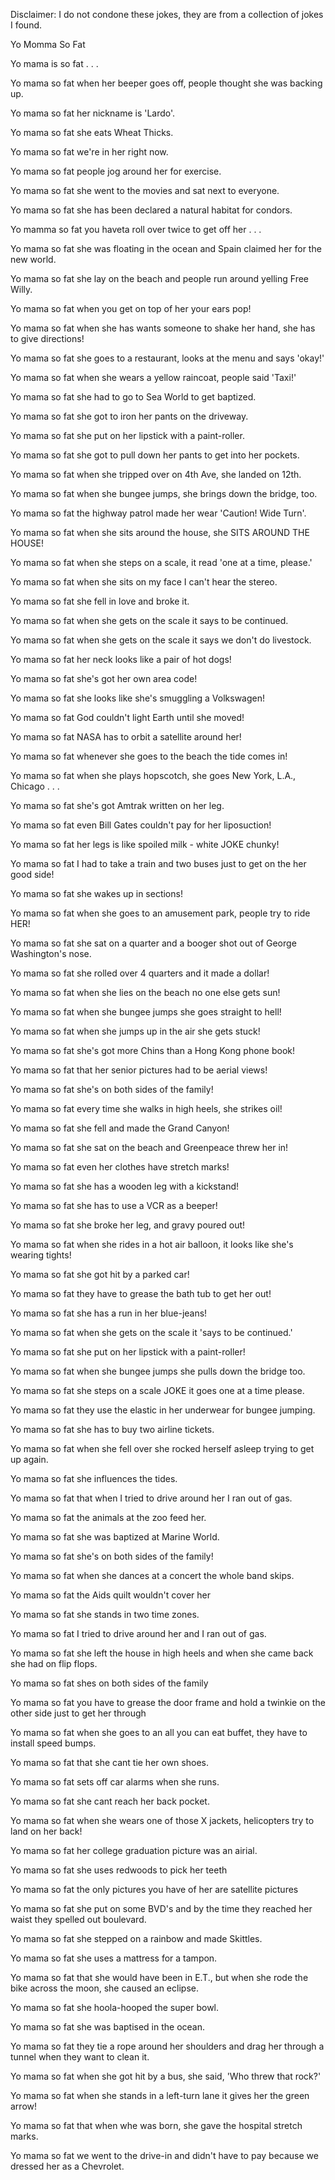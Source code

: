 Disclaimer: I do not condone these jokes, they are from a collection of jokes I found.

Yo Momma So Fat

Yo mama is so fat . . .

Yo mama so fat when her beeper goes off, people thought she was backing up.

Yo mama so fat her nickname is 'Lardo'.

Yo mama so fat she eats Wheat Thicks.

Yo mama so fat we're in her right now.

Yo mama so fat people jog around her for exercise.

Yo mama so fat she went to the movies and sat next to everyone.

Yo mama so fat she has been declared a natural habitat for condors.

Yo mamma so fat you haveta roll over twice to get off her . . .

Yo mama so fat she was floating in the ocean and Spain claimed her for the new world.

Yo mama so fat she lay on the beach and people run around yelling Free Willy.

Yo mama so fat when you get on top of her your ears pop!

Yo mama so fat when she has wants someone to shake her hand, she has to give directions!

Yo mama so fat she goes to a restaurant, looks at the menu and says 'okay!'

Yo mama so fat when she wears a yellow raincoat, people said 'Taxi!'

Yo mama so fat she had to go to Sea World to get baptized.

Yo mama so fat she got to iron her pants on the driveway.

Yo mama so fat she put on her lipstick with a paint-roller.

Yo mama so fat she got to pull down her pants to get into her pockets.

Yo mama so fat when she tripped over on 4th Ave, she landed on 12th.

Yo mama so fat when she bungee jumps, she brings down the bridge, too.

Yo mama so fat the highway patrol made her wear 'Caution! Wide Turn'.

Yo mama so fat when she sits around the house, she SITS AROUND THE HOUSE!

Yo mama so fat when she steps on a scale, it read 'one at a time, please.'

Yo mama so fat when she sits on my face I can't hear the stereo.

Yo mama so fat she fell in love and broke it.

Yo mama so fat when she gets on the scale it says to be continued.

Yo mama so fat when she gets on the scale it says we don't do livestock.

Yo mama so fat her neck looks like a pair of hot dogs!

Yo mama so fat she's got her own area code!

Yo mama so fat she looks like she's smuggling a Volkswagen!

Yo mama so fat God couldn't light Earth until she moved!

Yo mama so fat NASA has to orbit a satellite around her!

Yo mama so fat whenever she goes to the beach the tide comes in!

Yo mama so fat when she plays hopscotch, she goes New York, L.A., Chicago . . .

Yo mama so fat she's got Amtrak written on her leg.

Yo mama so fat even Bill Gates couldn't pay for her liposuction!

Yo mama so fat her legs is like spoiled milk - white JOKE chunky!

Yo mama so fat I had to take a train and two buses just to get on the her good side!

Yo mama so fat she wakes up in sections!

Yo mama so fat when she goes to an amusement park, people try to ride HER!

Yo mama so fat she sat on a quarter and a booger shot out of George Washington's nose.

Yo mama so fat she rolled over 4 quarters and it made a dollar!

Yo mama so fat when she lies on the beach no one else gets sun!

Yo mama so fat when she bungee jumps she goes straight to hell!

Yo mama so fat when she jumps up in the air she gets stuck!

Yo mama so fat she's got more Chins than a Hong Kong phone book!

Yo mama so fat that her senior pictures had to be aerial views!

Yo mama so fat she's on both sides of the family!

Yo mama so fat every time she walks in high heels, she strikes oil!

Yo mama so fat she fell and made the Grand Canyon!

Yo mama so fat she sat on the beach and Greenpeace threw her in!

Yo mama so fat even her clothes have stretch marks!

Yo mama so fat she has a wooden leg with a kickstand!

Yo mama so fat she has to use a VCR as a beeper!

Yo mama so fat she broke her leg, and gravy poured out!

Yo mama so fat when she rides in a hot air balloon, it looks like she's wearing tights!

Yo mama so fat she got hit by a parked car! 

Yo mama so fat they have to grease the bath tub to get her out!

Yo mama so fat she has a run in her blue-jeans!

Yo mama so fat when she gets on the scale it 'says to be continued.'

Yo mama so fat she put on her lipstick with a paint-roller!

Yo mama so fat when she bungee jumps she pulls down the bridge too.

Yo mama so fat she steps on a scale JOKE it goes one at a time please.

Yo mama so fat they use the elastic in her underwear for bungee jumping.

Yo mama so fat she has to buy two airline tickets.

Yo mama so fat when she fell over she rocked herself asleep trying to get up again.

Yo mama so fat she influences the tides.

Yo mama so fat that when I tried to drive around her I ran out of gas.

Yo mama so fat the animals at the zoo feed her.

Yo mama so fat she was baptized at Marine World.

Yo mama so fat she's on both sides of the family!

Yo mama so fat when she dances at a concert the whole band skips.

Yo mama so fat the Aids quilt wouldn't cover her

Yo mama so fat she stands in two time zones.

Yo mama so fat I tried to drive around her and I ran out of gas.

Yo mama so fat she left the house in high heels and when she came back she had on flip flops.

Yo mama so fat shes on both sides of the family

Yo mama so fat you have to grease the door frame and hold a twinkie on the other side just to get her through

Yo mama so fat when she goes to an all you can eat buffet, they have to install speed bumps.

Yo mama so fat that she cant tie her own shoes.

Yo mama so fat sets off car alarms when she runs.

Yo mama so fat she cant reach her back pocket.

Yo mama so fat when she wears one of those X jackets, helicopters try to land on her back!

Yo mama so fat her college graduation picture was an airial.

Yo mama so fat she uses redwoods to pick her teeth

Yo mama so fat the only pictures you have of her are satellite pictures

Yo mama so fat she put on some BVD's and by the time they reached her waist they spelled out boulevard.

Yo mama so fat she stepped on a rainbow and made Skittles.

Yo mama so fat she uses a mattress for a tampon.

Yo mama so fat that she would have been in E.T., but when she rode the bike across the moon, she caused an eclipse.

Yo mama so fat she hoola-hooped the super bowl.

Yo mama so fat she was baptised in the ocean.

Yo mama so fat they tie a rope around her shoulders and drag her through a tunnel when they want to clean it.

Yo mama so fat when she got hit by a bus, she said, 'Who threw that rock?'

Yo mama so fat when she stands in a left-turn lane it gives her the green arrow!

Yo mama so fat that when whe was born, she gave the hospital stretch marks.

Yo mama so fat we went to the drive-in and didn't have to pay because we dressed her as a Chevrolet.

